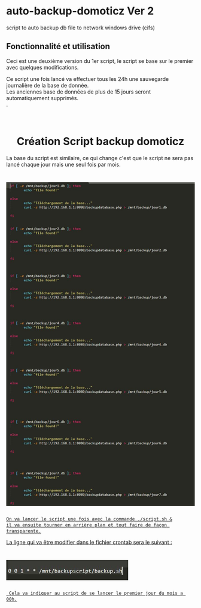 # auto-backup-domoticz Ver 2 
script to auto backup db file to network windows drive (cifs)


## Fonctionnalité et utilisation

Ceci est une deuxième version du 1er script, le script se base sur le premier avec quelques modifications.
    
<a> Ce script une fois lancé va effectuer tous les 24h une sauvegarde journalière de la base de donnée.
    <br>Les anciennes base de données de plus de 15 jours seront automatiquement supprimés.</br>.
</a>
    
   <h1 align="center"><br>Création Script backup domoticz</br></h1>

 
 La base du script est similaire, ce qui change c'est que le script ne sera pas lancé chaque jour mais une seul fois par mois.
 
 <h1>
  <a href="https://github.com/i0c1n/auto-backup-domoticz"><img src="/jpg/script2.JPG?raw=true" alt="Logo" 
 </a>
 </h1>
    
    On va lancer le script une fois avec la commande ./script.sh &
    il va ensuite tourner en arrière plan et tout faire de façon transparente.
  
  La ligne qui va être modifier dans le fichier crontab sera le suivant : 
  
   <h1>
  <a href="https://github.com/i0c1n/auto-backup-domoticz"><img src="/jpg/script3.JPG?raw=true" alt="Logo" 
 </a>
 </h1>
     
     Cela va indiquer au script de se lancer le premier jour du mois a 00h.
       
     
     
     





 
 
    
  






  
  

